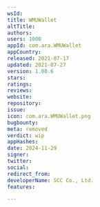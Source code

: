 ```yaml
---
wsId: 
title: WMUWallet
altTitle: 
authors: 
users: 1000
appId: com.ara.WMUWallet
appCountry: 
released: 2021-07-17
updated: 2021-07-27
version: 1.00.6
stars: 
ratings: 
reviews: 
website: 
repository: 
issue: 
icon: com.ara.WMUWallet.png
bugbounty: 
meta: removed
verdict: wip
appHashes: 
date: 2024-11-29
signer: 
twitter: 
social: 
redirect_from: 
developerName: SCC Co., Ltd.
features: 

---
```


